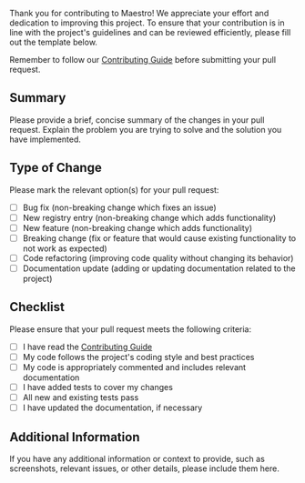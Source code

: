 Thank you for contributing to Maestro! We appreciate your effort and dedication to improving this project. To ensure that your contribution is in line with the project's guidelines and can be reviewed efficiently, please fill out the template below.

Remember to follow our [Contributing Guide](CONTRIBUTING.md) before submitting your pull request.

## Summary

Please provide a brief, concise summary of the changes in your pull request. Explain the problem you are trying to solve and the solution you have implemented.

## Type of Change

Please mark the relevant option(s) for your pull request:

- [ ] Bug fix (non-breaking change which fixes an issue)
- [ ] New registry entry (non-breaking change which adds functionality)
- [ ] New feature (non-breaking change which adds functionality)
- [ ] Breaking change (fix or feature that would cause existing functionality to not work as expected)
- [ ] Code refactoring (improving code quality without changing its behavior)
- [ ] Documentation update (adding or updating documentation related to the project)

## Checklist

Please ensure that your pull request meets the following criteria:

- [ ] I have read the [Contributing Guide](CONTRIBUTING.md)
- [ ] My code follows the project's coding style and best practices
- [ ] My code is appropriately commented and includes relevant documentation
- [ ] I have added tests to cover my changes
- [ ] All new and existing tests pass
- [ ] I have updated the documentation, if necessary

## Additional Information

If you have any additional information or context to provide, such as screenshots, relevant issues, or other details, please include them here.

